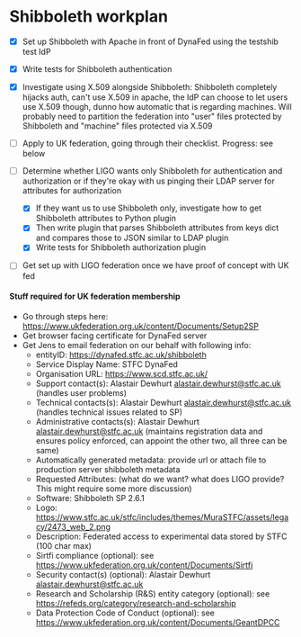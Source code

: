 # Shibboleth workplan

- [x] Set up Shibboleth with Apache in front of DynaFed using the testshib test IdP
- [x] Write tests for Shibboleth authentication
- [x] Investigate using X.509 alongside Shibboleth: Shibboleth completely hijacks auth, can't use X.509 in apache, the IdP can choose to let users use X.509 though, dunno how automatic that is regarding machines. Will probably need to partition the federation into "user" files protected by Shibboleth and "machine" files protected via X.509
- [ ] Apply to UK federation, going through their checklist. Progress: see below
- [ ] Determine whether LIGO wants only Shibboleth for authentication and authorization or if they're okay with us pinging their LDAP server for attributes for authorization
    * [x] If they want us to use Shibboleth only, investigate how to get Shibboleth attributes to Python plugin
    * [x] Then write plugin that parses Shibboleth attributes from keys dict and compares those to JSON similar to LDAP plugin
    * [x] Write tests for Shibboleth authorization plugin
- [ ] Get set up with LIGO federation once we have proof of concept with UK fed


#### Stuff required for UK federation membership

- Go through steps here: https://www.ukfederation.org.uk/content/Documents/Setup2SP
- Get browser facing certificate for DynaFed server
- Get Jens to email federation on our behalf with following info:
    * entityID: https://dynafed.stfc.ac.uk/shibboleth
    * Service Display Name: STFC DynaFed
    * Organisation URL: https://www.scd.stfc.ac.uk/
    * Support contact(s): Alastair Dewhurt alastair.dewhurst@stfc.ac.uk  (handles user problems)
    * Technical contacts(s): Alastair Dewhurt alastair.dewhurst@stfc.ac.uk  (handles technical issues related to SP)
    * Administrative contacts(s): Alastair Dewhurt alastair.dewhurst@stfc.ac.uk  (maintains registration data and ensures policy enforced, can appoint the other two, all three can be same)
    * Automatically generated metadata: provide url or attach file to production server shibboleth metadata 
    * Requested Attributes: (what do we want? what does LIGO provide? This might require some more discussion)
    * Software: Shibboleth SP 2.6.1
    * Logo: https://www.stfc.ac.uk/stfc/includes/themes/MuraSTFC/assets/legacy/2473_web_2.png 
    * Description: Federated access to experimental data stored by STFC (100 char max)
    * Sirtfi compliance (optional): see https://www.ukfederation.org.uk/content/Documents/Sirtfi
    * Security contact(s) (optional): Alastair Dewhurt alastair.dewhurst@stfc.ac.uk
    * Research and Scholarship (R&S) entity category (optional): see https://refeds.org/category/research-and-scholarship
    * Data Protection Code of Conduct (optional): see https://www.ukfederation.org.uk/content/Documents/GeantDPCC
